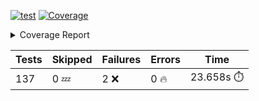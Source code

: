 [![test](https://github.com/rcmdnk/homebrew-file/actions/workflows/test.yml/badge.svg)](https://github.com/rcmdnk/homebrew-file/actions/workflows/test.yml)
<a href="https://github.com/rcmdnk/homebrew-file/blob/65be90bf86bb50ebca25408c49f12e64aa01daf1/README.md"><img alt="Coverage" src="https://img.shields.io/badge/Coverage-52%25-orange.svg" /></a><details><summary>Coverage Report </summary><table><tr><th>File</th><th>Stmts</th><th>Miss</th><th>Cover</th><th>Missing</th></tr><tbody><tr><td colspan="5"><b>bin</b></td></tr><tr><td>&nbsp; &nbsp;<a href="https://github.com/rcmdnk/homebrew-file/blob/65be90bf86bb50ebca25408c49f12e64aa01daf1/bin/brew-file">brew-file</a></td><td>1941</td><td>930</td><td>52%</td><td><a href="https://github.com/rcmdnk/homebrew-file/blob/65be90bf86bb50ebca25408c49f12e64aa01daf1/bin/brew-file#L45-L60">45&ndash;60</a>, <a href="https://github.com/rcmdnk/homebrew-file/blob/65be90bf86bb50ebca25408c49f12e64aa01daf1/bin/brew-file#L65-L67">65&ndash;67</a>, <a href="https://github.com/rcmdnk/homebrew-file/blob/65be90bf86bb50ebca25408c49f12e64aa01daf1/bin/brew-file#L463">463</a>, <a href="https://github.com/rcmdnk/homebrew-file/blob/65be90bf86bb50ebca25408c49f12e64aa01daf1/bin/brew-file#L465">465</a>, <a href="https://github.com/rcmdnk/homebrew-file/blob/65be90bf86bb50ebca25408c49f12e64aa01daf1/bin/brew-file#L467">467</a>, <a href="https://github.com/rcmdnk/homebrew-file/blob/65be90bf86bb50ebca25408c49f12e64aa01daf1/bin/brew-file#L484-L488">484&ndash;488</a>, <a href="https://github.com/rcmdnk/homebrew-file/blob/65be90bf86bb50ebca25408c49f12e64aa01daf1/bin/brew-file#L501-L506">501&ndash;506</a>, <a href="https://github.com/rcmdnk/homebrew-file/blob/65be90bf86bb50ebca25408c49f12e64aa01daf1/bin/brew-file#L516">516</a>, <a href="https://github.com/rcmdnk/homebrew-file/blob/65be90bf86bb50ebca25408c49f12e64aa01daf1/bin/brew-file#L531">531</a>, <a href="https://github.com/rcmdnk/homebrew-file/blob/65be90bf86bb50ebca25408c49f12e64aa01daf1/bin/brew-file#L535-L539">535&ndash;539</a>, <a href="https://github.com/rcmdnk/homebrew-file/blob/65be90bf86bb50ebca25408c49f12e64aa01daf1/bin/brew-file#L557-L571">557&ndash;571</a>, <a href="https://github.com/rcmdnk/homebrew-file/blob/65be90bf86bb50ebca25408c49f12e64aa01daf1/bin/brew-file#L614-L618">614&ndash;618</a>, <a href="https://github.com/rcmdnk/homebrew-file/blob/65be90bf86bb50ebca25408c49f12e64aa01daf1/bin/brew-file#L622">622</a>, <a href="https://github.com/rcmdnk/homebrew-file/blob/65be90bf86bb50ebca25408c49f12e64aa01daf1/bin/brew-file#L649-L658">649&ndash;658</a>, <a href="https://github.com/rcmdnk/homebrew-file/blob/65be90bf86bb50ebca25408c49f12e64aa01daf1/bin/brew-file#L680">680</a>, <a href="https://github.com/rcmdnk/homebrew-file/blob/65be90bf86bb50ebca25408c49f12e64aa01daf1/bin/brew-file#L683-L686">683&ndash;686</a>, <a href="https://github.com/rcmdnk/homebrew-file/blob/65be90bf86bb50ebca25408c49f12e64aa01daf1/bin/brew-file#L731-L738">731&ndash;738</a>, <a href="https://github.com/rcmdnk/homebrew-file/blob/65be90bf86bb50ebca25408c49f12e64aa01daf1/bin/brew-file#L741-L765">741&ndash;765</a>, <a href="https://github.com/rcmdnk/homebrew-file/blob/65be90bf86bb50ebca25408c49f12e64aa01daf1/bin/brew-file#L778-L793">778&ndash;793</a>, <a href="https://github.com/rcmdnk/homebrew-file/blob/65be90bf86bb50ebca25408c49f12e64aa01daf1/bin/brew-file#L817">817</a>, <a href="https://github.com/rcmdnk/homebrew-file/blob/65be90bf86bb50ebca25408c49f12e64aa01daf1/bin/brew-file#L828-L829">828&ndash;829</a>, <a href="https://github.com/rcmdnk/homebrew-file/blob/65be90bf86bb50ebca25408c49f12e64aa01daf1/bin/brew-file#L837">837</a>, <a href="https://github.com/rcmdnk/homebrew-file/blob/65be90bf86bb50ebca25408c49f12e64aa01daf1/bin/brew-file#L850-L855">850&ndash;855</a>, <a href="https://github.com/rcmdnk/homebrew-file/blob/65be90bf86bb50ebca25408c49f12e64aa01daf1/bin/brew-file#L865-L868">865&ndash;868</a>, <a href="https://github.com/rcmdnk/homebrew-file/blob/65be90bf86bb50ebca25408c49f12e64aa01daf1/bin/brew-file#L910">910</a>, <a href="https://github.com/rcmdnk/homebrew-file/blob/65be90bf86bb50ebca25408c49f12e64aa01daf1/bin/brew-file#L975">975</a>, <a href="https://github.com/rcmdnk/homebrew-file/blob/65be90bf86bb50ebca25408c49f12e64aa01daf1/bin/brew-file#L1026">1026</a>, <a href="https://github.com/rcmdnk/homebrew-file/blob/65be90bf86bb50ebca25408c49f12e64aa01daf1/bin/brew-file#L1093-L1096">1093&ndash;1096</a>, <a href="https://github.com/rcmdnk/homebrew-file/blob/65be90bf86bb50ebca25408c49f12e64aa01daf1/bin/brew-file#L1102">1102</a>, <a href="https://github.com/rcmdnk/homebrew-file/blob/65be90bf86bb50ebca25408c49f12e64aa01daf1/bin/brew-file#L1108">1108</a>, <a href="https://github.com/rcmdnk/homebrew-file/blob/65be90bf86bb50ebca25408c49f12e64aa01daf1/bin/brew-file#L1112">1112</a>, <a href="https://github.com/rcmdnk/homebrew-file/blob/65be90bf86bb50ebca25408c49f12e64aa01daf1/bin/brew-file#L1119">1119</a>, <a href="https://github.com/rcmdnk/homebrew-file/blob/65be90bf86bb50ebca25408c49f12e64aa01daf1/bin/brew-file#L1127">1127</a>, <a href="https://github.com/rcmdnk/homebrew-file/blob/65be90bf86bb50ebca25408c49f12e64aa01daf1/bin/brew-file#L1129">1129</a>, <a href="https://github.com/rcmdnk/homebrew-file/blob/65be90bf86bb50ebca25408c49f12e64aa01daf1/bin/brew-file#L1160">1160</a>, <a href="https://github.com/rcmdnk/homebrew-file/blob/65be90bf86bb50ebca25408c49f12e64aa01daf1/bin/brew-file#L1165-L1168">1165&ndash;1168</a>, <a href="https://github.com/rcmdnk/homebrew-file/blob/65be90bf86bb50ebca25408c49f12e64aa01daf1/bin/brew-file#L1170-L1173">1170&ndash;1173</a>, <a href="https://github.com/rcmdnk/homebrew-file/blob/65be90bf86bb50ebca25408c49f12e64aa01daf1/bin/brew-file#L1202-L1212">1202&ndash;1212</a>, <a href="https://github.com/rcmdnk/homebrew-file/blob/65be90bf86bb50ebca25408c49f12e64aa01daf1/bin/brew-file#L1215-L1218">1215&ndash;1218</a>, <a href="https://github.com/rcmdnk/homebrew-file/blob/65be90bf86bb50ebca25408c49f12e64aa01daf1/bin/brew-file#L1221-L1225">1221&ndash;1225</a>, <a href="https://github.com/rcmdnk/homebrew-file/blob/65be90bf86bb50ebca25408c49f12e64aa01daf1/bin/brew-file#L1231">1231</a>, <a href="https://github.com/rcmdnk/homebrew-file/blob/65be90bf86bb50ebca25408c49f12e64aa01daf1/bin/brew-file#L1237">1237</a>, <a href="https://github.com/rcmdnk/homebrew-file/blob/65be90bf86bb50ebca25408c49f12e64aa01daf1/bin/brew-file#L1243-L1248">1243&ndash;1248</a>, <a href="https://github.com/rcmdnk/homebrew-file/blob/65be90bf86bb50ebca25408c49f12e64aa01daf1/bin/brew-file#L1259-L1281">1259&ndash;1281</a>, <a href="https://github.com/rcmdnk/homebrew-file/blob/65be90bf86bb50ebca25408c49f12e64aa01daf1/bin/brew-file#L1285">1285</a>, <a href="https://github.com/rcmdnk/homebrew-file/blob/65be90bf86bb50ebca25408c49f12e64aa01daf1/bin/brew-file#L1288">1288</a>, <a href="https://github.com/rcmdnk/homebrew-file/blob/65be90bf86bb50ebca25408c49f12e64aa01daf1/bin/brew-file#L1292">1292</a>, <a href="https://github.com/rcmdnk/homebrew-file/blob/65be90bf86bb50ebca25408c49f12e64aa01daf1/bin/brew-file#L1299-L1328">1299&ndash;1328</a>, <a href="https://github.com/rcmdnk/homebrew-file/blob/65be90bf86bb50ebca25408c49f12e64aa01daf1/bin/brew-file#L1331-L1354">1331&ndash;1354</a>, <a href="https://github.com/rcmdnk/homebrew-file/blob/65be90bf86bb50ebca25408c49f12e64aa01daf1/bin/brew-file#L1359-L1363">1359&ndash;1363</a>, <a href="https://github.com/rcmdnk/homebrew-file/blob/65be90bf86bb50ebca25408c49f12e64aa01daf1/bin/brew-file#L1369-L1374">1369&ndash;1374</a>, <a href="https://github.com/rcmdnk/homebrew-file/blob/65be90bf86bb50ebca25408c49f12e64aa01daf1/bin/brew-file#L1382-L1426">1382&ndash;1426</a>, <a href="https://github.com/rcmdnk/homebrew-file/blob/65be90bf86bb50ebca25408c49f12e64aa01daf1/bin/brew-file#L1429-L1460">1429&ndash;1460</a>, <a href="https://github.com/rcmdnk/homebrew-file/blob/65be90bf86bb50ebca25408c49f12e64aa01daf1/bin/brew-file#L1465-L1496">1465&ndash;1496</a>, <a href="https://github.com/rcmdnk/homebrew-file/blob/65be90bf86bb50ebca25408c49f12e64aa01daf1/bin/brew-file#L1499-L1581">1499&ndash;1581</a>, <a href="https://github.com/rcmdnk/homebrew-file/blob/65be90bf86bb50ebca25408c49f12e64aa01daf1/bin/brew-file#L1584-L1592">1584&ndash;1592</a>, <a href="https://github.com/rcmdnk/homebrew-file/blob/65be90bf86bb50ebca25408c49f12e64aa01daf1/bin/brew-file#L1605">1605</a>, <a href="https://github.com/rcmdnk/homebrew-file/blob/65be90bf86bb50ebca25408c49f12e64aa01daf1/bin/brew-file#L1610">1610</a>, <a href="https://github.com/rcmdnk/homebrew-file/blob/65be90bf86bb50ebca25408c49f12e64aa01daf1/bin/brew-file#L1615-L1654">1615&ndash;1654</a>, <a href="https://github.com/rcmdnk/homebrew-file/blob/65be90bf86bb50ebca25408c49f12e64aa01daf1/bin/brew-file#L1659">1659</a>, <a href="https://github.com/rcmdnk/homebrew-file/blob/65be90bf86bb50ebca25408c49f12e64aa01daf1/bin/brew-file#L1662">1662</a>, <a href="https://github.com/rcmdnk/homebrew-file/blob/65be90bf86bb50ebca25408c49f12e64aa01daf1/bin/brew-file#L1679-L1681">1679&ndash;1681</a>, <a href="https://github.com/rcmdnk/homebrew-file/blob/65be90bf86bb50ebca25408c49f12e64aa01daf1/bin/brew-file#L1684-L1693">1684&ndash;1693</a>, <a href="https://github.com/rcmdnk/homebrew-file/blob/65be90bf86bb50ebca25408c49f12e64aa01daf1/bin/brew-file#L1701-L1705">1701&ndash;1705</a>, <a href="https://github.com/rcmdnk/homebrew-file/blob/65be90bf86bb50ebca25408c49f12e64aa01daf1/bin/brew-file#L1720">1720</a>, <a href="https://github.com/rcmdnk/homebrew-file/blob/65be90bf86bb50ebca25408c49f12e64aa01daf1/bin/brew-file#L1732-L1771">1732&ndash;1771</a>, <a href="https://github.com/rcmdnk/homebrew-file/blob/65be90bf86bb50ebca25408c49f12e64aa01daf1/bin/brew-file#L1790-L1807">1790&ndash;1807</a>, <a href="https://github.com/rcmdnk/homebrew-file/blob/65be90bf86bb50ebca25408c49f12e64aa01daf1/bin/brew-file#L1827">1827</a>, <a href="https://github.com/rcmdnk/homebrew-file/blob/65be90bf86bb50ebca25408c49f12e64aa01daf1/bin/brew-file#L1834-L1907">1834&ndash;1907</a>, <a href="https://github.com/rcmdnk/homebrew-file/blob/65be90bf86bb50ebca25408c49f12e64aa01daf1/bin/brew-file#L1914-L1940">1914&ndash;1940</a>, <a href="https://github.com/rcmdnk/homebrew-file/blob/65be90bf86bb50ebca25408c49f12e64aa01daf1/bin/brew-file#L1943-L1950">1943&ndash;1950</a>, <a href="https://github.com/rcmdnk/homebrew-file/blob/65be90bf86bb50ebca25408c49f12e64aa01daf1/bin/brew-file#L1954-L1955">1954&ndash;1955</a>, <a href="https://github.com/rcmdnk/homebrew-file/blob/65be90bf86bb50ebca25408c49f12e64aa01daf1/bin/brew-file#L1960-L2004">1960&ndash;2004</a>, <a href="https://github.com/rcmdnk/homebrew-file/blob/65be90bf86bb50ebca25408c49f12e64aa01daf1/bin/brew-file#L2008-L2044">2008&ndash;2044</a>, <a href="https://github.com/rcmdnk/homebrew-file/blob/65be90bf86bb50ebca25408c49f12e64aa01daf1/bin/brew-file#L2047-L2052">2047&ndash;2052</a>, <a href="https://github.com/rcmdnk/homebrew-file/blob/65be90bf86bb50ebca25408c49f12e64aa01daf1/bin/brew-file#L2061-L2064">2061&ndash;2064</a>, <a href="https://github.com/rcmdnk/homebrew-file/blob/65be90bf86bb50ebca25408c49f12e64aa01daf1/bin/brew-file#L2072-L2080">2072&ndash;2080</a>, <a href="https://github.com/rcmdnk/homebrew-file/blob/65be90bf86bb50ebca25408c49f12e64aa01daf1/bin/brew-file#L2084-L2086">2084&ndash;2086</a>, <a href="https://github.com/rcmdnk/homebrew-file/blob/65be90bf86bb50ebca25408c49f12e64aa01daf1/bin/brew-file#L2090">2090</a>, <a href="https://github.com/rcmdnk/homebrew-file/blob/65be90bf86bb50ebca25408c49f12e64aa01daf1/bin/brew-file#L2094-L2102">2094&ndash;2102</a>, <a href="https://github.com/rcmdnk/homebrew-file/blob/65be90bf86bb50ebca25408c49f12e64aa01daf1/bin/brew-file#L2112-L2280">2112&ndash;2280</a>, <a href="https://github.com/rcmdnk/homebrew-file/blob/65be90bf86bb50ebca25408c49f12e64aa01daf1/bin/brew-file#L2286-L2436">2286&ndash;2436</a>, <a href="https://github.com/rcmdnk/homebrew-file/blob/65be90bf86bb50ebca25408c49f12e64aa01daf1/bin/brew-file#L2456">2456</a>, <a href="https://github.com/rcmdnk/homebrew-file/blob/65be90bf86bb50ebca25408c49f12e64aa01daf1/bin/brew-file#L2458-L2462">2458&ndash;2462</a>, <a href="https://github.com/rcmdnk/homebrew-file/blob/65be90bf86bb50ebca25408c49f12e64aa01daf1/bin/brew-file#L2474">2474</a>, <a href="https://github.com/rcmdnk/homebrew-file/blob/65be90bf86bb50ebca25408c49f12e64aa01daf1/bin/brew-file#L2478-L2481">2478&ndash;2481</a>, <a href="https://github.com/rcmdnk/homebrew-file/blob/65be90bf86bb50ebca25408c49f12e64aa01daf1/bin/brew-file#L2488">2488</a>, <a href="https://github.com/rcmdnk/homebrew-file/blob/65be90bf86bb50ebca25408c49f12e64aa01daf1/bin/brew-file#L2506-L2531">2506&ndash;2531</a>, <a href="https://github.com/rcmdnk/homebrew-file/blob/65be90bf86bb50ebca25408c49f12e64aa01daf1/bin/brew-file#L2537">2537</a>, <a href="https://github.com/rcmdnk/homebrew-file/blob/65be90bf86bb50ebca25408c49f12e64aa01daf1/bin/brew-file#L2544-L2552">2544&ndash;2552</a>, <a href="https://github.com/rcmdnk/homebrew-file/blob/65be90bf86bb50ebca25408c49f12e64aa01daf1/bin/brew-file#L2620">2620</a>, <a href="https://github.com/rcmdnk/homebrew-file/blob/65be90bf86bb50ebca25408c49f12e64aa01daf1/bin/brew-file#L2640">2640</a>, <a href="https://github.com/rcmdnk/homebrew-file/blob/65be90bf86bb50ebca25408c49f12e64aa01daf1/bin/brew-file#L2669">2669</a>, <a href="https://github.com/rcmdnk/homebrew-file/blob/65be90bf86bb50ebca25408c49f12e64aa01daf1/bin/brew-file#L2698-L2710">2698&ndash;2710</a>, <a href="https://github.com/rcmdnk/homebrew-file/blob/65be90bf86bb50ebca25408c49f12e64aa01daf1/bin/brew-file#L2739">2739</a>, <a href="https://github.com/rcmdnk/homebrew-file/blob/65be90bf86bb50ebca25408c49f12e64aa01daf1/bin/brew-file#L2743">2743</a>, <a href="https://github.com/rcmdnk/homebrew-file/blob/65be90bf86bb50ebca25408c49f12e64aa01daf1/bin/brew-file#L2746-L2748">2746&ndash;2748</a>, <a href="https://github.com/rcmdnk/homebrew-file/blob/65be90bf86bb50ebca25408c49f12e64aa01daf1/bin/brew-file#L2753-L2754">2753&ndash;2754</a>, <a href="https://github.com/rcmdnk/homebrew-file/blob/65be90bf86bb50ebca25408c49f12e64aa01daf1/bin/brew-file#L2769-L2771">2769&ndash;2771</a>, <a href="https://github.com/rcmdnk/homebrew-file/blob/65be90bf86bb50ebca25408c49f12e64aa01daf1/bin/brew-file#L2800">2800</a>, <a href="https://github.com/rcmdnk/homebrew-file/blob/65be90bf86bb50ebca25408c49f12e64aa01daf1/bin/brew-file#L2868-L2886">2868&ndash;2886</a>, <a href="https://github.com/rcmdnk/homebrew-file/blob/65be90bf86bb50ebca25408c49f12e64aa01daf1/bin/brew-file#L2911-L2921">2911&ndash;2921</a>, <a href="https://github.com/rcmdnk/homebrew-file/blob/65be90bf86bb50ebca25408c49f12e64aa01daf1/bin/brew-file#L2925-L2935">2925&ndash;2935</a>, <a href="https://github.com/rcmdnk/homebrew-file/blob/65be90bf86bb50ebca25408c49f12e64aa01daf1/bin/brew-file#L2938-L2960">2938&ndash;2960</a>, <a href="https://github.com/rcmdnk/homebrew-file/blob/65be90bf86bb50ebca25408c49f12e64aa01daf1/bin/brew-file#L2963-L2979">2963&ndash;2979</a>, <a href="https://github.com/rcmdnk/homebrew-file/blob/65be90bf86bb50ebca25408c49f12e64aa01daf1/bin/brew-file#L3006-L3013">3006&ndash;3013</a>, <a href="https://github.com/rcmdnk/homebrew-file/blob/65be90bf86bb50ebca25408c49f12e64aa01daf1/bin/brew-file#L3024-L3031">3024&ndash;3031</a>, <a href="https://github.com/rcmdnk/homebrew-file/blob/65be90bf86bb50ebca25408c49f12e64aa01daf1/bin/brew-file#L3044-L3068">3044&ndash;3068</a>, <a href="https://github.com/rcmdnk/homebrew-file/blob/65be90bf86bb50ebca25408c49f12e64aa01daf1/bin/brew-file#L3140-L3142">3140&ndash;3142</a>, <a href="https://github.com/rcmdnk/homebrew-file/blob/65be90bf86bb50ebca25408c49f12e64aa01daf1/bin/brew-file#L3156">3156</a>, <a href="https://github.com/rcmdnk/homebrew-file/blob/65be90bf86bb50ebca25408c49f12e64aa01daf1/bin/brew-file#L3162">3162</a>, <a href="https://github.com/rcmdnk/homebrew-file/blob/65be90bf86bb50ebca25408c49f12e64aa01daf1/bin/brew-file#L3166">3166</a>, <a href="https://github.com/rcmdnk/homebrew-file/blob/65be90bf86bb50ebca25408c49f12e64aa01daf1/bin/brew-file#L3173-L3772">3173&ndash;3772</a>, <a href="https://github.com/rcmdnk/homebrew-file/blob/65be90bf86bb50ebca25408c49f12e64aa01daf1/bin/brew-file#L3776">3776</a></td></tr><tr><td><b>TOTAL</b></td><td><b>1941</b></td><td><b>930</b></td><td><b>52%</b></td><td>&nbsp;</td></tr></tbody></table></details>

| Tests | Skipped | Failures | Errors | Time |
| ----- | ------- | -------- | -------- | ------------------ |
| 137 | 0 :zzz: | 2 :x: | 0 :fire: | 23.658s :stopwatch: |

